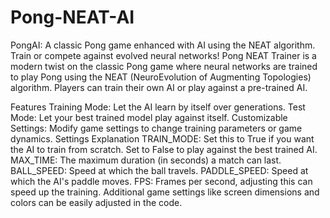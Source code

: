 # Pong-NEAT-AI
PongAI: A classic Pong game enhanced with AI using the NEAT algorithm. Train or compete against evolved neural networks!
Pong NEAT Trainer is a modern twist on the classic Pong game where neural networks are trained to play Pong using the NEAT (NeuroEvolution of Augmenting Topologies) algorithm. Players can train their own AI or play against a pre-trained AI.

Features
Training Mode: Let the AI learn by itself over generations.
Test Mode: Let your best trained model play against itself.
Customizable Settings: Modify game settings to change training parameters or game dynamics.
Settings Explanation
TRAIN_MODE: Set this to True if you want the AI to train from scratch. Set to False to play against the best trained AI.
MAX_TIME: The maximum duration (in seconds) a match can last.
BALL_SPEED: Speed at which the ball travels.
PADDLE_SPEED: Speed at which the AI's paddle moves.
FPS: Frames per second, adjusting this can speed up the training.
Additional game settings like screen dimensions and colors can be easily adjusted in the code.
